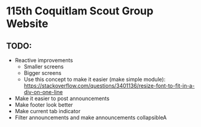 # 115th Coquitlam Scout Group Website

## TODO:

- Reactive improvements
    - Smaller screens
    - Bigger screens
    - Use this concept to make it easier (make simple module): https://stackoverflow.com/questions/3401136/resize-font-to-fit-in-a-div-on-one-line
- Make it easier to post announcements
- Make footer look better
- Make current tab indicator
- Filter announcements and make announcements collapsibleA